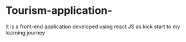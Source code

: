 # Tourism-application-
It is a front-end application developed using react JS as kick start to my learning journey 

